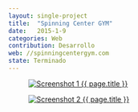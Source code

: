 ```yaml
---
layout: single-project
title:  "Spinning Center GYM"
date:   2015-1-9
categories: Web
contribution: Desarrollo
web: //spinningcentergym.com
state: Terminado
---
```


<figure class="single-project__image">
	<a href="{{ page.web }}" target="_blank">
		<img src="{{ post.url }}/images/spinning-center-gym/Screenshot_1-min.png" alt="Screenshot 1 {{ page.title }}">
	</a>
</figure>
<figure class="single-project__image">
	<a href="{{ page.web }}" target="_blank">
		<img src="{{ post.url }}/images/spinning-center-gym/Screenshot_2-min.png" alt="Screenshot 2 {{ page.title }}">
	</a>
</figure>